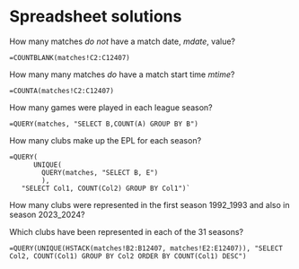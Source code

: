 # Spreadsheet solutions

How many matches _do not_ have a match date, _mdate_, value?

`=COUNTBLANK(matches!C2:C12407)`

How many many matches _do_ have a match start time _mtime_?

`=COUNTA(matches!C2:C12407)`

How many games were played in each league season? 

`=QUERY(matches, "SELECT B,COUNT(A) GROUP BY B")`

How many clubs make up the EPL for each season?

```
=QUERY(
      UNIQUE(
        QUERY(matches, "SELECT B, E")
        ), 
   "SELECT Col1, COUNT(Col2) GROUP BY Col1")`
```

How many clubs were represented in the first season 1992_1993 and also in season 2023_2024?



Which clubs have been represented in each of the 31 seasons?

```
=QUERY(UNIQUE(HSTACK(matches!B2:B12407, matches!E2:E12407)), "SELECT Col2, COUNT(Col1) GROUP BY Col2 ORDER BY COUNT(Col1) DESC")
```
